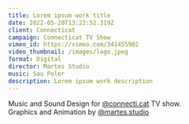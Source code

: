 ```yaml
---
title: Lorem ipsum work title
date: 2022-05-20T13:22:52.319Z
client: Connecticat
campaign: Connecticat TV Show
vimeo_id: https://vimeo.com/341455902
video_thumbnail: /images/logo.jpeg
format: Digital
director: Martes Studio
music: Sau Poler
description: Lorem ipsum work description
---
```

Music and Sound Design for [@connecti.cat](https://www.instagram.com/connecti.cat/) TV show.\
Graphics and Animation by [@martes.studio](https://www.instagram.com/martes.studio/)